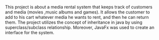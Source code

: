 This project is about a media rental system that keeps track of customers and media (movies ,music albums and games). It allows the customer to add to his cart whatever media he wants to rent, and then he can return them. The project utilizes the concept of inheritance in java by using superclass/subclass relationship. Moreover, JavaFx was used to create an interface for the system. 

